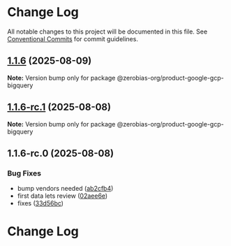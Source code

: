# Change Log

All notable changes to this project will be documented in this file.
See [Conventional Commits](https://conventionalcommits.org) for commit guidelines.

## [1.1.6](https://github.com/zerobias-org/product/compare/@zerobias-org/product-google-gcp-bigquery@1.1.6-rc.1...@zerobias-org/product-google-gcp-bigquery@1.1.6) (2025-08-09)

**Note:** Version bump only for package @zerobias-org/product-google-gcp-bigquery





## [1.1.6-rc.1](https://github.com/zerobias-org/product/compare/@zerobias-org/product-google-gcp-bigquery@1.1.6-rc.0...@zerobias-org/product-google-gcp-bigquery@1.1.6-rc.1) (2025-08-08)

**Note:** Version bump only for package @zerobias-org/product-google-gcp-bigquery





## 1.1.6-rc.0 (2025-08-08)


### Bug Fixes

* bump vendors needed ([ab2cfb4](https://github.com/zerobias-org/product/commit/ab2cfb4a9cf2e3008e08b068f98011fec096c932))
* first data lets review ([02aee6e](https://github.com/zerobias-org/product/commit/02aee6e8c4f11675de7c63a00f4c8254a67a4dd7))
* fixes ([33d56bc](https://github.com/zerobias-org/product/commit/33d56bcaedf3fa5e3939a33c0fb57eda53539d05))





# Change Log
